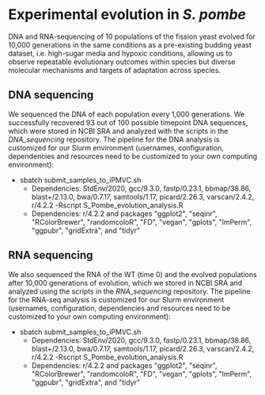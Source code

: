 # Experimental evolution in *S. pombe*
DNA and RNA-sequencing of 10 populations of the fission yeast evolved for 10,000 generations in the same conditions as a pre-existing budding yeast dataset, i.e. high-sugar media and hypoxic conditions, allowing us to observe repeatable evolutionary outcomes within species but diverse molecular mechanisms and targets of adaptation across species.

## DNA sequencing
We sequenced the DNA of each population every 1,000 generations. We successfully recovered 93 out of 100 possible timepoint DNA sequences, which were stored in NCBI SRA and analyzed with the scripts in the *DNA_sequencing* repository. The pipeline for the DNA analysis is customized for our Slurm environment (usernames, configuration, dependencies and resources need to be customized to your own computing environment):
- sbatch submit_samples_to_iPMVC.sh 
  - Dependencies: StdEnv/2020, gcc/9.3.0, fastp/0.23.1, bbmap/38.86, blast+/2.13.0, bwa/0.7.17, samtools/1.17, picard/2.26.3, varscan/2.4.2, r/4.2.2
-Rscript S_Pombe_evolution_analysis.R
  - Dependencies: r/4.2.2 and packages "ggplot2", "seqinr", "RColorBrewer", "randomcoloR", "FD", "vegan", "gplots", "lmPerm", "ggpubr", "gridExtra", and "tidyr"
 
## RNA sequencing
We also sequenced the RNA of the WT (time 0) and the evolved populations after 10,000 generations of evolution, which we stored in NCBI SRA and analyzed using the scripts in the *RNA_sequencing* repository. The pipeline for the RNA-seq analysis is customized for our Slurm environment (usernames, configuration, dependencies and resources need to be customized to your own computing environment):
- sbatch submit_samples_to_iPMVC.sh 
  - Dependencies: StdEnv/2020, gcc/9.3.0, fastp/0.23.1, bbmap/38.86, blast+/2.13.0, bwa/0.7.17, samtools/1.17, picard/2.26.3, varscan/2.4.2, r/4.2.2
-Rscript S_Pombe_evolution_analysis.R
  - Dependencies: r/4.2.2 and packages "ggplot2", "seqinr", "RColorBrewer", "randomcoloR", "FD", "vegan", "gplots", "lmPerm", "ggpubr", "gridExtra", and "tidyr"
